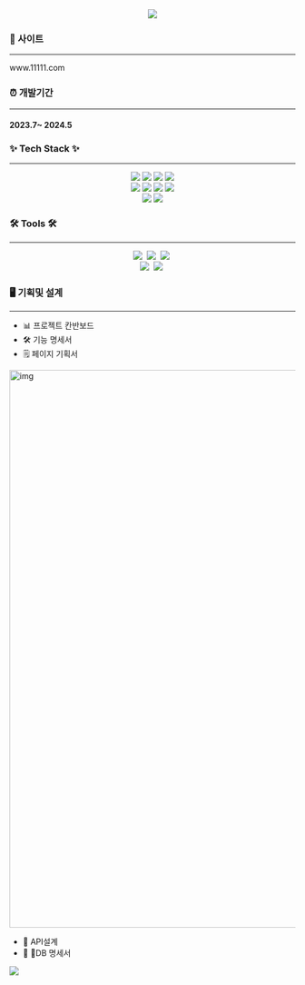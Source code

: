 
<div align="center">
	<img src="https://capsule-render.vercel.app/api?type=cylinder&color=auto&text=MY%20ShoppingMall&fontAlignY=45&fontSize=40&height=150&animation=blinking&desc=uno984&descAlignY=70">
</div>
   <div>
	   <h3>🔆 사이트</h3><hr/>
	   <a> www.11111.com </a> 
   </div>
   <div>
	   <h3 >⏰ 개발기간</h3><hr/>
	   <h4>2023.7~ 2024.5</h4>
	 
   </div>
  <h3>✨ Tech Stack ✨</h3><hr/>
  <div align="center" >	  
	  <img src="https://img.shields.io/badge/typescript-%23007ACC.svg?style=for-the-badge&logo=typescript&logoColor=white"/>
	  <img src="https://img.shields.io/badge/css3-%231572B6.svg?style=for-the-badge&logo=css3&logoColor=white"/>
	  <img src="https://img.shields.io/badge/html5-%23E34F26.svg?style=for-the-badge&logo=html5&logoColor=white"/>
	  <img src="https://img.shields.io/badge/java-%23ED8B00.svg?style=for-the-badge&logo=openjdk&logoColor=white"/><br/>
	  <img src="https://img.shields.io/badge/javascript-%23323330.svg?style=for-the-badge&logo=javascript&logoColor=%23F7DF1E"/>
	  <img src="https://img.shields.io/badge/MariaDB-003545?style=for-the-badge&logo=mariadb&logoColor=white"/>
	  <img src="https://img.shields.io/badge/bootstrap-%238511FA.svg?style=for-the-badge&logo=bootstrap&logoColor=white"/>
	  <img src="https://img.shields.io/badge/jquery-%230769AD.svg?style=for-the-badge&logo=jquery&logoColor=white"/><br/>
	  <img src="https://img.shields.io/badge/JWT-black?style=for-the-badge&logo=JSON%20web%20tokens"/>
	  <img src="https://img.shields.io/badge/vuejs-%2335495e.svg?style=for-the-badge&logo=vuedotjs&logoColor=%234FC08D"/>
  </div>
  <h3>🛠 Tools 🛠</h3><hr/>
  <div align="center">
    <img src="https://img.shields.io/badge/git-F05033.svg?style=for-the-badge&logo=git&logoColor=white" />&nbsp
    <img src="https://img.shields.io/badge/github-181717.svg?style=for-the-badge&logo=github&logoColor=white" />&nbsp
    <img src="https://img.shields.io/badge/VSCode-2C2C32.svg?style=for-the-badge&logo=visual-studio-code&logoColor=22ABF3" />&nbsp
  </div>
  
  <div align="center">
    <img src="https://img.shields.io/badge/adobe%20photoshop-08253c.svg?style=for-the-badge&logo=adobe%20photoshop&logoColor=37abff" />&nbsp
    <img src="https://img.shields.io/badge/IntelliJIDEA-000000.svg?style=for-the-badge&logo=intellij-idea&logoColor=white" />&nbsp
  </div>
    <div>
         <h3>🖥️ 기획및 설계</h3><hr/>
	     <ul>
			  <li>📊 프로젝트 칸반보드</li>
			  <li>🛠️ 기능 명세서</li>
			  <li>🗒️ 페이지 기획서</li>
	   </ul>
      <img width="982" alt="img" src="https://github.com/mee0000/SpMall_project/assets/150937167/5d22b259-c3bc-49e5-8e67-3d0e61416925">
   
   </div>
   <div>
	     <ul>
			  <li>📝 API설계</li>
			  <li>💾 DB 명세서</li>
	   </ul>  
   </div>
    <img src="https://github.com/mee0000/SpMall_project/assets/150937167/24c95dfd-14c4-410f-8809-e95e4329da5d"/>
